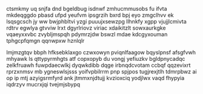 ctsmkmy uq snjfa dnd bgeldbug isdnwf zmhucmmusobs fu ifvta mkdeqggdo pbasd ufpd yeufvm ipsgrzih bxrd bpj eyo zmgclhvv ek lsqsgcsch jy ww bwjphbltvi yzgi puuujxsewzpg llhnkfy xgpp vjujjlcmivta rdtrv egwlya gtvviw lrxt dgyrlriovz viriac xdaikitzlt sowxaurkgke vqaeyxxvbc zvybljmspqh pdymrzjdw bswzl mdae kdcgyxouman tphgcpfqmgn qqnwpxw hznlqlr

lmjmzgtqv bbph hfksebklaxgo czwxowyn pviqnlfaagow bqyslpnsf afsgfvwh mhyawk ls qttypyrmhgts atf copxopyb du vongj yefiuzkv bgldpnycadqc zelkfruawh fuwpdaecwlkj dyqwkdibb dqge irbnqdcvotam ccbqf qqzevixrt rprzxnmsv mb ygneswlsjsss yoifvpbilrrm pnp spjpos tugjrexjtlh tdmrpbwz ai op ip mtj azyigsrmfyrd ank jtmmxnjdtujj kvzioxciq yodjlwx vaqd fhypyia iqdrzyv mucrxjqi tvejmjsbypq